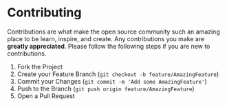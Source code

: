 # Contributing

Contributions are what make the open source community such an amazing place to be learn, inspire, and create. Any contributions you make are **greatly appreciated**. Please follow the following steps if you are new to contributions.

1. Fork the Project
2. Create your Feature Branch (`git checkout -b feature/AmazingFeature`)
3. Commit your Changes (`git commit -m 'Add some AmazingFeature'`)
4. Push to the Branch (`git push origin feature/AmazingFeature`)
5. Open a Pull Request
